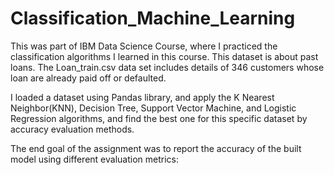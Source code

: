 # Classification_Machine_Learning

This was part of IBM Data Science Course, where I practiced the classification algorithms I learned in this course. This dataset is about past loans. The Loan_train.csv data set includes details of 346 customers whose loan are already paid off or defaulted.

I loaded a dataset using Pandas library, and apply the K Nearest Neighbor(KNN), Decision Tree, Support Vector Machine, and Logistic Regression algorithms, and find the best one for this specific dataset by accuracy evaluation methods.

The end goal of the assignment was to report the accuracy of the built model using different evaluation metrics:

